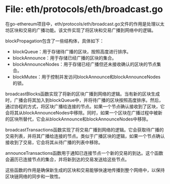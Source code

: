 # File: eth/protocols/eth/broadcast.go

在go-ethereum项目中，eth/protocols/eth/broadcast.go文件的作用是处理以太坊区块和交易的广播功能。该文件实现了将区块和交易广播到网络中的逻辑。

blockPropagation包含了一些结构体，具体如下：
- blockQueue：用于存储待广播的区块，按照高度进行排序。
- blockAnnounce：用于存储已经广播的区块的集合。
- blockAnnounceNodes：用于存储已经广播但还未接收确认的区块的节点集合。
- blockMutex：用于控制并发访问blockAnnounce和blockAnnounceNodes的锁。

broadcastBlocks函数实现了将新的区块广播到网络的逻辑。当有新的区块生成时，广播会将其加入到blockQueue中，并将待广播的区块按照高度排序。然后，通过协程的方式，将区块广播给连接的节点。如果一个节点确认接收到了区块，它会将其从blockAnnounceNodes中移除。同时，如果一个区块在广播过程中被新的区块所替代，它会从blockAnnounce和blockAnnounceNodes中移除。

broadcastTransactions函数实现了将交易广播到网络的逻辑。它会获取待广播的交易列表，并将其广播给连接的节点。类似于广播区块的逻辑，如果一个节点确认接收到了交易，它会将其从待广播的列表中移除。

announceTransactions函数用于通知已连接节点一个新的交易的到达。这个函数会遍历已连接节点的集合，并将新到达的交易发送给这些节点。

这些函数的作用是确保新生成的区块和交易能够快速地传播到整个网络中，以保持区块链网络的同步和一致性。

